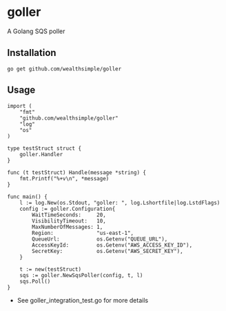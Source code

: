 # goller
A Golang SQS poller

## Installation
```
go get github.com/wealthsimple/goller
```

## Usage
```
import (
	"fmt"
	"github.com/wealthsimple/goller"
	"log"
	"os"
)

type testStruct struct {
	goller.Handler
}

func (t testStruct) Handle(message *string) {
	fmt.Printf("%+v\n", *message)
}

func main() {
	l := log.New(os.Stdout, "goller: ", log.Lshortfile|log.LstdFlags)
	config := goller.Configuration{
		WaitTimeSeconds:     20,
		VisibilityTimeout:   10,
		MaxNumberOfMessages: 1,
		Region:              "us-east-1",
		QueueUrl:            os.Getenv("QUEUE_URL"),
		AccessKeyId:         os.Getenv("AWS_ACCESS_KEY_ID"),
		SecretKey:           os.Getenv("AWS_SECRET_KEY"),
	}

	t := new(testStruct)
	sqs := goller.NewSqsPoller(config, t, l)
	sqs.Poll()
}
```

* See goller_integration_test.go for more details
